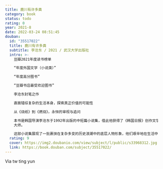 ```yaml
---
title: 鹿川有许多粪
category: book
status: todo
rating: 0
year: 2021-8
date: 2022-03-24 08:51:45
douban:
  id: "35517022"
  title: 鹿川有许多粪
  subtitle: 李沧东 / 2021 / 武汉大学出版社
  intro: >-
    豆瓣2021年度读书榜单

    “年度外国文学（小说类）”

    “年度高分图书”

    “豆瓣书店最受欢迎图书”

    李沧东封笔之作

    直面错综复杂的生活本身，探索真正价值的可能性

    从《烧纸》到《燃烧》，永恒的审视与追问

    本书是韩国导演李沧东于1992年出版的中短篇小说集，借此他获得了《韩国日报》创作文学奖，并在第二年受导演朴光洙之邀进入电影界，随后他便转型并逐渐成为具有国际影响力的电影
    大师。

    这部小说集展现了一批裹挟在复杂多变的历史浪潮中的底层人物形象，他们艰辛地在生活中追求真正的价值，与现实中的痛苦进行抗争，同时寻找个人生活的意义。作者通过这些人物的遭遇审视韩国现实，但并非止步于讲述历史事件或故事本身，而是着重刻画了人物在此过程中发生的转变，他们逐渐开始对生活中的真正价值和自己的身份认同提出疑问并进行探索。
  rating: 9
  cover: https://img2.doubanio.com/view/subject/l/public/s33968312.jpg
  link: https://book.douban.com/subject/35517022/
---
```


Via tw ting yun

